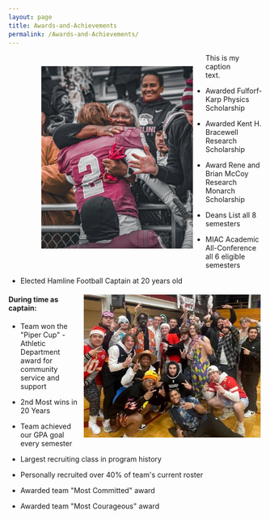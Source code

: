 ```yaml
---
layout: page
title: Awards-and-Achievements
permalink: /Awards-and-Achievements/
---
```


<figure>
  <img src="/prez_miller.jpg" width="300" align="left" style="padding:25px" alt="my alt text" text-align= "center"/>
  <figcaption>This is my caption text.</figcaption>
</figure>



-   Awarded Fulforf-Karp Physics Scholarship

-   Awarded Kent H. Bracewell Research Scholarship

-   Award Rene and Brian McCoy Research Monarch Scholarship

-   Deans List all 8 semesters

-   MIAC Academic All-Conference all 6 eligible semesters

-   Elected Hamline Football Captain at 20 years old

<img src="/mr_focke.jpg" width="350" align="right" style="padding:5px"/>

#### During time as captain:
-   Team won the "Piper Cup" - Athletic Department award for community service and support

-   2nd Most wins in 20 Years

-   Team achieved our GPA goal every semester

-   Largest recruiting class in program history

-   Personally recruited over 40% of team's current roster

-   Awarded team "Most Committed" award

-   Awarded team "Most Courageous" award
